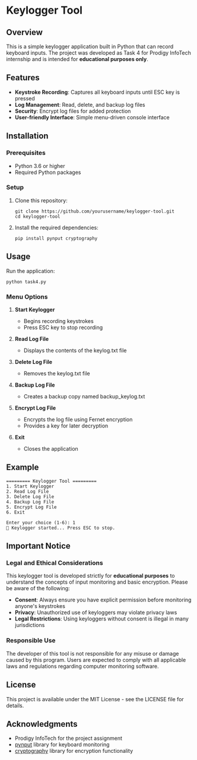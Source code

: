 # Keylogger Tool

## Overview
This is a simple keylogger application built in Python that can record keyboard inputs. The project was developed as Task 4 for Prodigy InfoTech internship and is intended for **educational purposes only**.

## Features
- **Keystroke Recording**: Captures all keyboard inputs until ESC key is pressed
- **Log Management**: Read, delete, and backup log files
- **Security**: Encrypt log files for added protection
- **User-friendly Interface**: Simple menu-driven console interface

## Installation

### Prerequisites
- Python 3.6 or higher
- Required Python packages

### Setup
1. Clone this repository:
   ```
   git clone https://github.com/yourusername/keylogger-tool.git
   cd keylogger-tool
   ```

2. Install the required dependencies:
   ```
   pip install pynput cryptography
   ```

## Usage

Run the application:
```
python task4.py
```

### Menu Options

1. **Start Keylogger**
   - Begins recording keystrokes
   - Press ESC key to stop recording

2. **Read Log File**
   - Displays the contents of the keylog.txt file

3. **Delete Log File**
   - Removes the keylog.txt file

4. **Backup Log File**
   - Creates a backup copy named backup_keylog.txt

5. **Encrypt Log File**
   - Encrypts the log file using Fernet encryption
   - Provides a key for later decryption

6. **Exit**
   - Closes the application

## Example

```
========= Keylogger Tool =========
1. Start Keylogger
2. Read Log File
3. Delete Log File
4. Backup Log File
5. Encrypt Log File
6. Exit

Enter your choice (1-6): 1
🎯 Keylogger started... Press ESC to stop.
```

## Important Notice

### Legal and Ethical Considerations

This keylogger tool is developed strictly for **educational purposes** to understand the concepts of input monitoring and basic encryption. Please be aware of the following:

- **Consent**: Always ensure you have explicit permission before monitoring anyone's keystrokes
- **Privacy**: Unauthorized use of keyloggers may violate privacy laws
- **Legal Restrictions**: Using keyloggers without consent is illegal in many jurisdictions

### Responsible Use

The developer of this tool is not responsible for any misuse or damage caused by this program. Users are expected to comply with all applicable laws and regulations regarding computer monitoring software.

## License

This project is available under the MIT License - see the LICENSE file for details.

## Acknowledgments

- Prodigy InfoTech for the project assignment
- [pynput](https://pypi.org/project/pynput/) library for keyboard monitoring
- [cryptography](https://pypi.org/project/cryptography/) library for encryption functionality